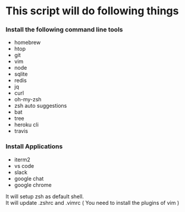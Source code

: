 # This script will do following things

### Install the following command line tools

- homebrew
- htop
- git
- vim
- node
- sqlite
- redis
- jq
- curl
- oh-my-zsh
- zsh auto suggestions
- bat
- tree
- heroku cli
- travis

### Install Applications

- iterm2
- vs code
- slack
- google chat
- google chrome

It will setup zsh as default shell.  
It will update .zshrc and .vimrc ( You need to install the plugins of vim )